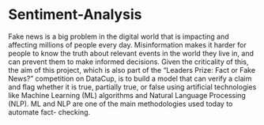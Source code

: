 # Sentiment-Analysis

Fake news is a big problem in the digital world that is impacting and affecting millions of people every day. Misinformation makes it harder for people to know the truth about relevant events in the world they live in, and can prevent them to make informed decisions. Given the criticality of this, the aim of this project, which is also part of the “Leaders Prize: Fact or Fake News?” competition on DataCup, is to build a model that can verify a claim and flag whether it is true, partially true, or false using artificial technologies like Machine Learning (ML) algorithms and Natural Language Processing (NLP). ML and NLP are one of the main methodologies used today to automate fact- checking.
